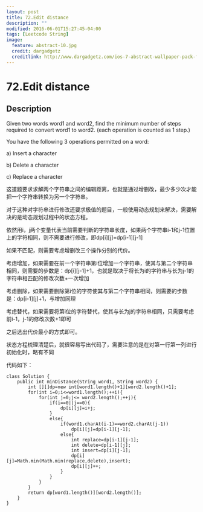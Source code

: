 ```yaml
---
layout: post
title: 72.Edit distance
description: ""
modified: 2016-06-01T15:27:45-04:00
tags: [Leetcode String]
image:
  feature: abstract-10.jpg
  credit: dargadgetz
  creditlink: http://www.dargadgetz.com/ios-7-abstract-wallpaper-pack-for-iphone-5-and-ipod-touch-retina/
---
```


# 72.Edit distance

## Description

Given two words word1 and word2, find the minimum number of steps required to convert word1 to word2. (each operation is counted as 1 step.)

You have the following 3 operations permitted on a word:

a) Insert a character

b) Delete a character

c) Replace a character

这道题要求求解两个字符串之间的编辑距离，也就是通过增删改，最少多少次才能把一个字符串转换为另一个字符串。

对于这种对字符串进行修改还要求极值的题目，一般使用动态规划来解决，需要解决的是动态规划过程中的状态方程。

依然用i，j两个变量代表当前需要判断的字符串长度，如果两个字符串i-1和j-1位置上的字符相同，则不需要进行修改，即dp[i][j]=dp[i-1][j-1]

如果不匹配，则需要考虑增删改三个操作分别的代价。

考虑增加，如果需要在前一个字符串第i位增加一个字符串，使其与第二个字符串相同，则需要的步数是：dp[i][j-1]+1，也就是取决于将长为i的字符串与长为j-1的字符串相匹配的修改次数+一次增加

考虑删除，如果需要删除第i位的字符使其与第二个字符串相同，则需要的步数是：dp[i-1][j]+1，与增加同理

考虑替代，如果需要将第i位的字符替代，使其与长为j的字符串相同，只需要考虑前i-1，j-1的修改次数+1即可

之后选出代价最小的方式即可。

状态方程梳理清楚后，就很容易写出代码了，需要注意的是在对第一行第一列进行初始化时，略有不同


代码如下：
```
class Solution {
    public int minDistance(String word1, String word2) {
        int [][]dp=new int[word1.length()+1][word2.length()+1];
        for(int i=0;i<=word1.length();++i){
            for(int j=0;j<= word2.length();++j){
                if(i==0||j==0){
                    dp[i][j]=i+j;
                }
                else{
                    if(word1.charAt(i-1)==word2.charAt(j-1))
                        dp[i][j]=dp[i-1][j-1];
                    else{
                        int replace=dp[i-1][j-1];
                        int delete=dp[i-1][j];
                        int insert=dp[i][j-1];
                        dp[i][j]=Math.min(Math.min(replace,delete),insert);
                        dp[i][j]++;
                    }
                }
            }
        }
        return dp[word1.length()][word2.length()];
    }
}
```
